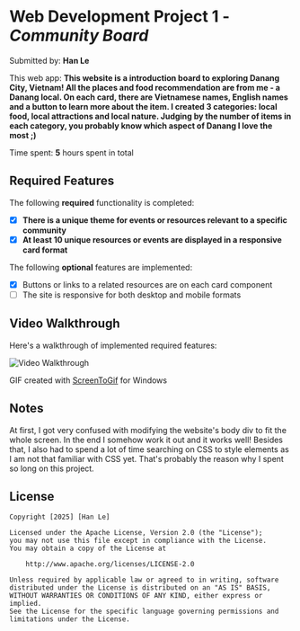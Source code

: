 # Web Development Project 1 - *Community Board*

Submitted by: **Han Le**

This web app: **This website is a introduction board to exploring Danang City, Vietnam! All the places and food recommendation are from me - a Danang local. On each card, there are Vietnamese names, English names and a button to learn more about the item. I created 3 categories: local food, local attractions and local nature. Judging by the number of items in each category, you probably know which aspect of Danang I love the most ;)**

Time spent: **5** hours spent in total

## Required Features

The following **required** functionality is completed:

- [x] **There is a unique theme for events or resources relevant to a specific community**
- [x] **At least 10 unique resources or events are displayed in a responsive card format**

The following **optional** features are implemented:

- [x] Buttons or links to a related resources are on each card component
- [ ] The site is responsive for both desktop and mobile formats

## Video Walkthrough

Here's a walkthrough of implemented required features:

<img src='http://i.imgur.com/link/to/your/gif/file.gif' title='Video Walkthrough' width='' alt='Video Walkthrough' />

<!-- Replace this with whatever GIF tool you used! -->
GIF created with [ScreenToGif](https://www.screentogif.com/) for Windows

## Notes

At first, I got very confused with modifying the website's body div to fit the whole screen. In the end I somehow work it out and it works well! Besides that, I also had to spend a lot of time searching on CSS to style elements as I am not that familiar with CSS yet. That's probably the reason why I spent so long on this project.

## License

    Copyright [2025] [Han Le]

    Licensed under the Apache License, Version 2.0 (the "License");
    you may not use this file except in compliance with the License.
    You may obtain a copy of the License at

        http://www.apache.org/licenses/LICENSE-2.0

    Unless required by applicable law or agreed to in writing, software
    distributed under the License is distributed on an "AS IS" BASIS,
    WITHOUT WARRANTIES OR CONDITIONS OF ANY KIND, either express or implied.
    See the License for the specific language governing permissions and
    limitations under the License.
